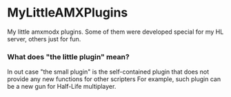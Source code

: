 # MyLittleAMXPlugins
My little amxmodx plugins. Some of them were developed special for my HL server, others just for fun. 

### What does "the little plugin" mean?

In out case "the small plugin" is the  self-contained plugin that does not provide any new functions for other scripters
For example, such plugin can be a new gun for Half-Life multiplayer.



